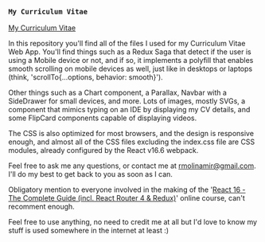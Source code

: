 ### `My Curriculum Vitae`
[My Curriculum Vitae](https://robertmolinamir.firebaseapp.com/)

In this repository you'll find all of the files I used for my Curriculum Vitae Web App. You'll find things such as a Redux Saga that detect if the user is using a Mobile device or not, and if so, it implements a polyfill that enables smooth scrolling on mobile devices as well, just like in desktops or laptops (think, 'scrollTo{...options, behavior: smooth}').

Other things such as a Chart component, a Parallax, Navbar with a SideDrawer for small devices, and more. Lots of images, mostly SVGs, a component that mimics typing on an IDE by displaying my CV details, and some FlipCard components capable of displaying videos.

The CSS is also optimized for most browsers, and the design is responsive enough, and almost all of the CSS files excluding the index.css file are CSS modules, already configured by the React v16.6 webpack.

Feel free to ask me any questions, or contact me at [rmolinamir@gmail.com](hmailto:rmolinamir@gmail.com). I'll do my best to get back to you as soon as I can.

Obligatory mention to everyone involved in the making of the '[React 16 - The Complete Guide (incl. React Router 4 & Redux)](https://www.udemy.com/react-the-complete-guide-incl-redux)' online course, can't recomment enough.

Feel free to use anything, no need to credit me at all but I'd love to know my stuff is used somewhere in the internet at least :)

